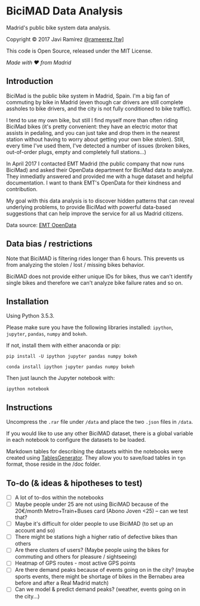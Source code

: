 # BiciMAD Data Analysis

Madrid's public bike system data analysis.

Copyright © 2017 Javi Ramírez [@rameerez [tw]](http://twitter.com/rameerez)

This code is Open Source, released under the MIT License.

_Made with ♥ from Madrid_

## Introduction

BiciMad is the public bike system in Madrid, Spain. I'm a big fan of commuting by bike in Madrid (even though car drivers are still complete assholes to bike drivers, and the city is not fully conditioned to bike traffic).

I tend to use my own bike, but still I find myself more than often riding BiciMad bikes (it's pretty convenient: they have an electric motor that assists in pedaling, and you can just take and drop them in the nearest station without having to worry about getting your own bike stolen). Still, every time I've used them, I've detected a number of issues (broken bikes, out-of-order plugs, empty and completely full stations...)

In April 2017 I contacted EMT Madrid (the public company that now runs BiciMad) and asked their OpenData department for BiciMad data to analyze. They inmediatly answered and provided me with a huge dataset and helpful documentation. I want to thank EMT's OpenData for their kindness and contribution.

My goal with this data analysis is to discover hidden patterns that can reveal underlying problems, to provide BiciMad with powerful data-based suggestions that can help improve the service for all us Madrid citizens.

Data source: [EMT OpenData](http://opendata.emtmadrid.es)

## Data bias / restrictions

Note that BiciMAD is filtering rides longer than 6 hours. This prevents us from analyzing the stolen / lost / missing bikes behavior.

BiciMAD does not provide either unique IDs for bikes, thus we can't identify single bikes and therefore we can't analyze bike failure rates and so on.

## Installation

Using Python 3.5.3.

Please make sure you have the following libraries installed: `ipython`, `jupyter`, `pandas`, `numpy` and `bokeh`.

If not, install them with either anaconda or pip:

`pip install -U ipython jupyter pandas numpy bokeh`

`conda install ipython jupyter pandas numpy bokeh`


Then just launch the Jupyter notebook with:

`ipython notebook`


## Instructions

Uncompress the `.rar` file under `/data` and place the two `.json` files in `/data`.

If you would like to use any other BiciMAD dataset, there is a global variable in each notebook to configure the datasets to be loaded.

Markdown tables for describing the datasets within the notebooks were created using [TablesGenerator](http://www.tablesgenerator.com/markdown_tables). They allow you to save/load tables in `tgn` format, those reside in the /doc folder.

## To-do (& ideas & hipotheses to test)

 - [ ] A lot of to-dos within the notebooks
 - [ ] Maybe people under 25 are not using BiciMAD because of the 20€/month Metro+Train+Buses card (Abono Joven <25) – can we test that?
 - [ ] Maybe it's difficult for older people to use BiciMAD (to set up an account and so)
 - [ ] There might be stations high a higher ratio of defective bikes than others
 - [ ] Are there clusters of users? (Maybe people using the bikes for commuting and others for pleasure / sightseeing)
 - [ ] Heatmap of GPS routes - most active GPS points
 - [ ] Are there demand peaks because of events going on in the city? (maybe sports events, there might be shortage of bikes in the Bernabeu area before and after a Real Madrid match)
 - [ ] Can we model & predict demand peaks? (weather, events going on in the city...)